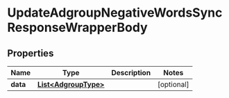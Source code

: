 

# UpdateAdgroupNegativeWordsSyncResponseWrapperBody


## Properties

Name | Type | Description | Notes
------------ | ------------- | ------------- | -------------
**data** | [**List&lt;AdgroupType&gt;**](AdgroupType.md) |  |  [optional]



